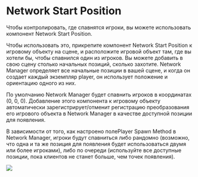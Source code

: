# Network Start Position

Чтобы контролировать, где спавнятся игроки, вы можете использовать компонент Network Start Position.

Чтобы использовать это, прикрепите компонент Network Start Position к игровому объекту на сцене, и расположите игровой объект там, где вы хотели бы, чтобы спавнился один из игроков. Вы можете добавить в свою сцену столько начальных позиций, сколько захотите. Network Manager определяет все начальные позиции в вашей сцене, и когда он создает каждый экземпляр player, он использует положение и ориентацию одного из них.

По умолчанию Network Manager будет спавнить игроков в координатах (0, 0, 0). Добавление этого компонента к игровому объекту автоматически зарегистрирует/отменит регистрацию преобразования его игрового объекта в Network Manager в качестве доступной позиции для появления.

В зависимости от того, как настроено полеPlayer Spawn Method в Network Manager, игроки будут спавниться либо рандомно (возможно, что одна и та же позиция для появления будет использоваться двумя или более игроками), либо по очереди (используйте все доступные позиции, пока клиентов не станет больше, чем точек появления).

![](<../../.gitbook/assets/image (48).png>)
